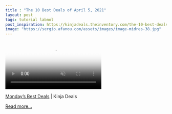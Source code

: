 ```yaml
---
title : "The 10 Best Deals of April 5, 2021"
layout: post
tags: tutorial labnol
post_inspiration: https://kinjadeals.theinventory.com/the-10-best-deals-of-april-5-2021-1846621470
image: "https://sergio.afanou.com/assets/images/image-midres-38.jpg"
---
```


<video poster="https://i.kinja-img.com/gawker-media/image/upload/s--OFus2_M6--/c_fit,fl_progressive,q_80,w_636/gymhcnkpqusgcibkxw0t.jpg" loop="" autoplay="" muted="" playsinline=""><source type="video/mp4" src="https://i.kinja-img.com/gawker-media/image/upload/s--u5SWQ6LQ--/c_fit,fl_progressive,q_80,w_636/gymhcnkpqusgcibkxw0t.mp4"/></video><p><a href="https://kinjadeals.theinventory.com/mondays-best-deals-babbel-language-learning-car-seat-1846617654?ks=curation">Monday’s Best Deals</a> | Kinja Deals<br></p><p><a href="https://kinjadeals.theinventory.com/the-10-best-deals-of-april-5-2021-1846621470">Read more...</a></p>